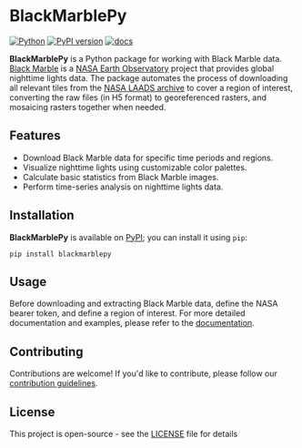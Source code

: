 # BlackMarblePy

[![Python](https://img.shields.io/pypi/pyversions/blackmarblepy.svg)](https://badge.fury.io/py/blackmarblepy)
[![PyPI version](https://badge.fury.io/py/blackmarblepy.svg)](https://badge.fury.io/py/blackmarblepy)
[![docs](https://github.com/worldbank/blackmarblepy/actions/workflows/gh-pages.yml/badge.svg)](https://github.com/worldbank/blackmarblepy/actions/workflows/gh-pages.yml)

**BlackMarblePy** is a Python package for working with Black Marble data. [Black Marble](https://blackmarble.gsfc.nasa.gov) is a [NASA Earth Observatory](https://earthobservatory.nasa.gov) project that provides global nighttime lights data. The package automates the process of downloading all relevant tiles from the [NASA LAADS archive](https://ladsweb.modaps.eosdis.nasa.gov/archive/allData/5000/VNP46A3/) to cover a region of interest, converting the raw files (in H5 format) to georeferenced rasters, and mosaicing rasters together when needed.

## Features

- Download Black Marble data for specific time periods and regions.
- Visualize nighttime lights using customizable color palettes.
- Calculate basic statistics from Black Marble images.
- Perform time-series analysis on nighttime lights data.

## Installation

**BlackMarblePy** is available on [PyPI](https://pypi.org); you can install it using `pip`:

```shell
pip install blackmarblepy
```

## Usage

Before downloading and extracting Black Marble data, define the NASA bearer token, and define a region of interest. For more detailed documentation and examples, please refer to the [documentation](https://worldbank.github.io/blackmarblepy/examples/blackmarblepy.html).

## Contributing

Contributions are welcome! If you'd like to contribute, please follow our [contribution guidelines](CONTRIBUTING.md).

## License

This project is open-source - see the [LICENSE](LICENSE) file for details
